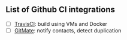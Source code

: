 ## List of Github CI integrations

- [ ] [TravisCI](travis-ci.org): build using VMs and Docker
- [ ] [GitMate](https://gitmate.io/home): notify contacts, detect duplication
